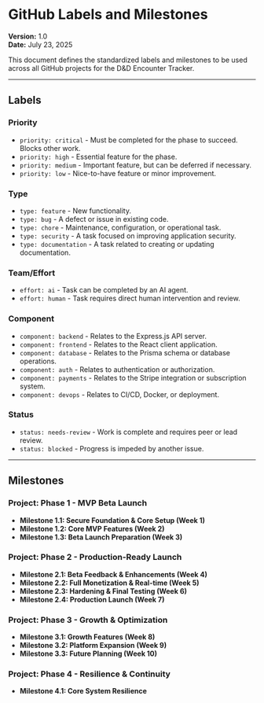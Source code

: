 # GitHub Labels and Milestones

**Version:** 1.0  
**Date:** July 23, 2025

This document defines the standardized labels and milestones to be used across all GitHub projects for the D&D Encounter Tracker.

---

## Labels

### Priority
-   `priority: critical` - Must be completed for the phase to succeed. Blocks other work.
-   `priority: high` - Essential feature for the phase.
-   `priority: medium` - Important feature, but can be deferred if necessary.
-   `priority: low` - Nice-to-have feature or minor improvement.

### Type
-   `type: feature` - New functionality.
-   `type: bug` - A defect or issue in existing code.
-   `type: chore` - Maintenance, configuration, or operational task.
-   `type: security` - A task focused on improving application security.
-   `type: documentation` - A task related to creating or updating documentation.

### Team/Effort
-   `effort: ai` - Task can be completed by an AI agent.
-   `effort: human` - Task requires direct human intervention and review.

### Component
-   `component: backend` - Relates to the Express.js API server.
-   `component: frontend` - Relates to the React client application.
-   `component: database` - Relates to the Prisma schema or database operations.
-   `component: auth` - Relates to authentication or authorization.
-   `component: payments` - Relates to the Stripe integration or subscription system.
-   `component: devops` - Relates to CI/CD, Docker, or deployment.

### Status
-   `status: needs-review` - Work is complete and requires peer or lead review.
-   `status: blocked` - Progress is impeded by another issue.

---

## Milestones

### Project: Phase 1 - MVP Beta Launch
-   **Milestone 1.1: Secure Foundation & Core Setup (Week 1)**
-   **Milestone 1.2: Core MVP Features (Week 2)**
-   **Milestone 1.3: Beta Launch Preparation (Week 3)**

### Project: Phase 2 - Production-Ready Launch
-   **Milestone 2.1: Beta Feedback & Enhancements (Week 4)**
-   **Milestone 2.2: Full Monetization & Real-time (Week 5)**
-   **Milestone 2.3: Hardening & Final Testing (Week 6)**
-   **Milestone 2.4: Production Launch (Week 7)**

### Project: Phase 3 - Growth & Optimization
-   **Milestone 3.1: Growth Features (Week 8)**
-   **Milestone 3.2: Platform Expansion (Week 9)**
-   **Milestone 3.3: Future Planning (Week 10)**

### Project: Phase 4 - Resilience & Continuity
-   **Milestone 4.1: Core System Resilience**
